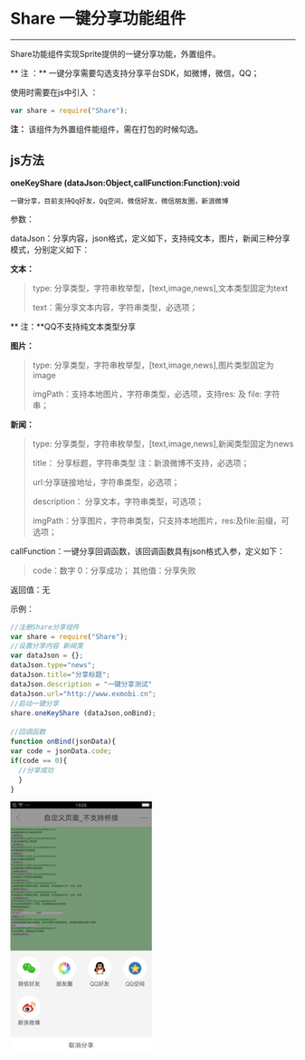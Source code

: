 # Share 一键分享功能组件

----------

Share功能组件实现Sprite提供的一键分享功能，外置组件。
 
** 注 ：** 一键分享需要勾选支持分享平台SDK，如微博，微信，QQ；



使用时需要在js中引入 ：

```javascript
var share = require("Share"); 
```

**注：** 该组件为外置组件能组件，需在打包的时候勾选。

<h2 id="cid_1">js方法</h2>  

<span id="ff_0">**oneKeyShare (dataJson:Object,callFunction:Function):void**</span>  

<code>一键分享，目前支持Qq好友，Qq空间，微信好友，微信朋友圈，新浪微博</code>  

参数：

dataJson：分享内容，json格式，定义如下，支持纯文本，图片，新闻三种分享模式，分别定义如下：

**文本：**

> type: 分享类型，字符串枚举型，[text,image,news],文本类型固定为text
> 
> text：需分享文本内容，字符串类型，必选项；
> 
** 注：**QQ不支持纯文本类型分享

**图片：**

> type: 分享类型，字符串枚举型，[text,image,news],图片类型固定为image
> 
> imgPath：支持本地图片，字符串类型，必选项，支持res: 及 file: 字符串；

**新闻：**

> type: 分享类型，字符串枚举型，[text,image,news],新闻类型固定为news
> 
>   title： 分享标题，字符串类型 注：新浪微博不支持，必选项；
>   
>   url:分享链接地址，字符串类型，必选项；
>   
>   description：  分享文本，字符串类型，可选项；
>   
>   imgPath：分享图片，字符串类型，只支持本地图片，res:及file:前缀，可选项；


callFunction：一键分享回调函数，该回调函数具有json格式入参，定义如下：

>    code：数字 0：分享成功；   其他值：分享失败

返回值：无

示例：

```javascript
//注册Share分享组件
var share = require("Share");
//设置分享内容 新闻类
var dataJson = {};
dataJson.type="news";
dataJson.title="分享标题";
dataJson.description = "一键分享测试"
dataJson.url="http://www.exmobi.cn";
//启动一键分享 
share.oneKeyShare (dataJson,onBind);

//回调函数
function onBind(jsonData){
var code = jsonData.code;
if(code == 0){
  //分享成功
  }
}

```

<img src="image/share_1.png"  width="250"/>



